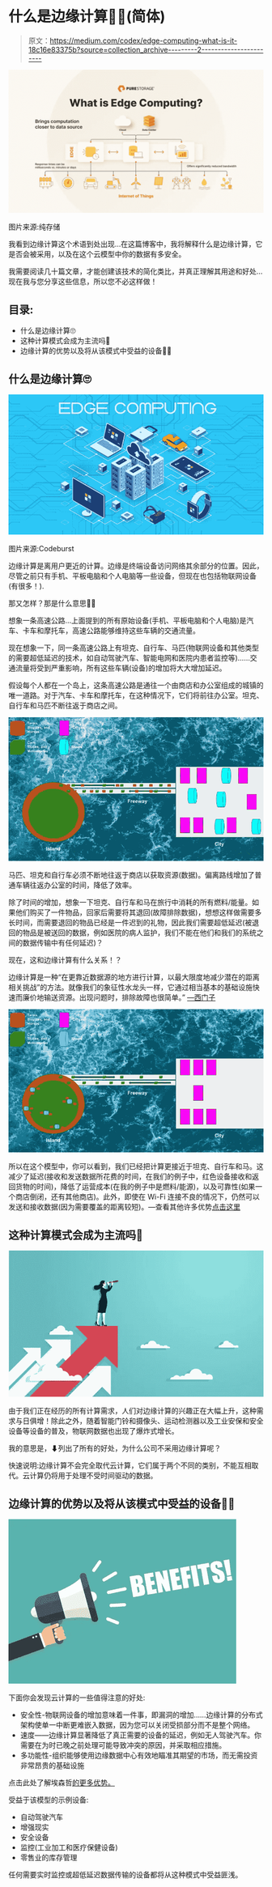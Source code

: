 # 什么是边缘计算🤷‍♂️(简体)

> 原文：<https://medium.com/codex/edge-computing-what-is-it-18c16e83375b?source=collection_archive---------2----------------------->

![](img/80c852c28d3ecf576f95713c13a1cee7.png)

图片来源:纯存储

我看到边缘计算这个术语到处出现…在这篇博客中，我将解释什么是边缘计算，它是否会被采用，以及在这个云模型中你的数据有多安全。

我需要阅读几十篇文章，才能创建该技术的简化类比，并真正理解其用途和好处…现在我与您分享这些信息，所以您不必这样做！

## 目录:

*   什么是边缘计算🙄
*   这种计算模式会成为主流吗🤫
*   边缘计算的优势以及将从该模式中受益的设备🏋️‍♀️

## 什么是边缘计算🙄

![](img/f05ff0ab63900e184a495d2434fe14ab.png)

图片来源:Codeburst

边缘计算是离用户更近的计算。边缘是终端设备访问网络其余部分的位置。因此，尽管之前只有手机、平板电脑和个人电脑等一些设备，但现在也包括物联网设备(有很多！).

那又怎样？那是什么意思🤷‍♂️

想象一条高速公路…上面提到的所有原始设备(手机、平板电脑和个人电脑)是汽车、卡车和摩托车，高速公路能够维持这些车辆的交通流量。

现在想象一下，同一条高速公路上有坦克、自行车、马匹(物联网设备和其他类型的需要超低延迟的技术，如自动驾驶汽车、智能电网和医院内患者监控等)……交通流量将受到严重影响，所有这些车辆(设备)的增加将大大增加延迟。

假设每个人都在一个岛上，这条高速公路是通往一个由商店和办公室组成的城镇的唯一道路。对于汽车、卡车和摩托车，在这种情况下，它们将前往办公室。坦克、自行车和马匹不断往返于商店之间。

![](img/8570751c164f3c2c85b42d1f9842e085.png)

马匹、坦克和自行车必须不断地往返于商店以获取资源(数据)。偏离路线增加了普通车辆往返办公室的时间，降低了效率。

除了时间的增加，想象一下坦克、自行车和马在旅行中消耗的所有燃料/能量。如果他们购买了一件物品，回家后需要将其退回(故障排除数据)，想想这样做需要多长时间，而需要退回的物品已经是一件迟到的礼物，因此我们需要超低延迟(被退回的物品是被送回的数据，例如医院的病人监护，我们不能在他们和我们的系统之间的数据传输中有任何延迟)？

现在，这和边缘计算有什么关系！？

边缘计算是一种“在更靠近数据源的地方进行计算，以最大限度地减少潜在的距离相关挑战”的方法。就像我们的象征性水龙头一样，它通过相当基本的基础设施快速而廉价地输送资源。出现问题时，排除故障也很简单。” [—西门子](https://www.siemens-advanta.com/blog/how-solve-edge-computing-vs-cloud-computing-debate)

![](img/f4163aef35cb5a685d00e5759de8d656.png)

所以在这个模型中，你可以看到，我们已经把计算更接近于坦克、自行车和马。这减少了延迟(接收和发送数据所花费的时间，在我们的例子中，红色设备接收和返回货物的时间)，降低了运营成本(在我的例子中是燃料/能源)，以及可靠性(如果一个商店倒闭，还有其他商店)。此外，即使在 Wi-Fi 连接不良的情况下，仍然可以发送和接收数据(因为需要覆盖的距离较短)。—查看其他许多优势[点击这里](https://blog.wei.com/top-5-benefits-of-edge-computing)

## 这种计算模式会成为主流吗🤫

![](img/234d7fbd7c3a8d0015f045ae724bc3e1.png)

由于我们正在经历的所有计算需求，人们对边缘计算的兴趣正在大幅上升，这种需求与日俱增！除此之外，随着智能门铃和摄像头、运动检测器以及工业安保和安全设备等设备的普及，物联网数据也出现了爆炸式增长。

我的意思是，⬇列出了所有的好处，为什么公司不采用边缘计算呢？

快速说明:边缘计算不会完全取代云计算，它们属于两个不同的类别，不能互相取代。云计算仍将用于处理不受时间驱动的数据。

## 边缘计算的优势以及将从该模式中受益的设备🏋️‍♀️

![](img/63cd2c49d782ef9fec7818c3ede62cd8.png)

下面你会发现云计算的一些值得注意的好处:

*   安全性-物联网设备的增加意味着一件事，即漏洞的增加……边缘计算的分布式架构使单一中断更难嵌入数据，因为您可以关闭受损部分而不是整个网络。
*   速度——边缘计算显著降低了真正需要的设备的延迟，例如无人驾驶汽车。你需要在为时已晚之前处理可能导致冲突的原因，并采取相应措施。
*   多功能性-组织能够使用边缘数据中心有效地瞄准其期望的市场，而无需投资非常昂贵的基础设施

点击此处了解埃森哲[的更多优势。](https://www.accenture.com/ae-en/insights/cloud/edge-computing-index)

受益于该模型的示例设备:

*   自动驾驶汽车
*   增强现实
*   安全设备
*   监控(工业加工和医疗保健设备)
*   零售业的库存管理

任何需要实时监控或超低延迟数据传输的设备都将从这种模式中受益匪浅。